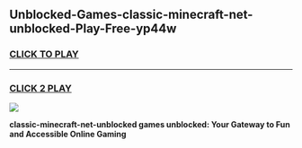 
## Unblocked-Games-classic-minecraft-net-unblocked-Play-Free-yp44w
<h3>
<a href="https://premium76.site?title=classic-minecraft-net-unblocked&ref=20M">CLICK TO PLAY</a></h3>
<hr>

<h3>
<a href="https://premium76.site?title=classic-minecraft-net-unblocked&ref=20M">CLICK 2 PLAY</a>
  
</h3>

<a href="https://premium76.site?title=classic-minecraft-net-unblocked&ref=19M"><img src="https://clearcache.store/games.png"></a>


**classic-minecraft-net-unblocked games unblocked: Your Gateway to Fun and Accessible Online Gaming**
